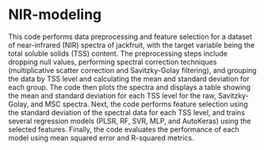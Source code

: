 # NIR-modeling
This code performs data preprocessing and feature selection for a dataset of near-infrared (NIR) spectra of jackfruit, with the target variable being the total soluble solids (TSS) content. The preprocessing steps include dropping null values, performing spectral correction techniques (multiplicative scatter correction and Savitzky-Golay filtering), and grouping the data by TSS level and calculating the mean and standard deviation for each group. The code then plots the spectra and displays a table showing the mean and standard deviation for each TSS level for the raw, Savitzky-Golay, and MSC spectra. Next, the code performs feature selection using the standard deviation of the spectral data for each TSS level, and trains several regression models (PLSR, RF, SVR, MLP, and AutoKeras) using the selected features. Finally, the code evaluates the performance of each model using mean squared error and R-squared metrics.
